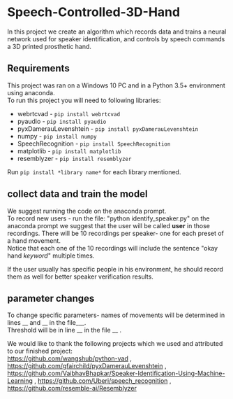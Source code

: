 # Speech-Controlled-3D-Hand
In this project we create an algorithm which records data and trains a neural network used for speaker identification, and controls by speech commands a 3D printed prosthetic hand.

## Requirements
This project was ran on a Windows 10 PC and in a Python 3.5+ environment using anaconda.<br/>
To run this project you will need to following libraries:<br/>
* webrtcvad - `pip install webrtcvad`
* pyaudio - `pip install pyaudio`
* pyxDamerauLevenshtein - `pip install pyxDamerauLevenshtein`
* numpy - `pip install numpy`
* SpeechRecognition - `pip install SpeechRecognition`
* matplotlib - `pip install matplotlib`
* resemblyzer - `pip install resemblyzer`

Run `pip install *library name*` for each library mentioned.

## collect data and train the model
We suggest running the code on the anaconda prompt.<br/>
To record new users - run the file: "python identify_speaker.py" on the anaconda prompt
we suggest that the user will be called **user** in those recordings.
There will be 10 recordings per speaker- one for each preset of a hand movement.<br/>
Notice that each one of the 10 recordings will include the sentence "okay hand *keyword*" multiple times.<br/>

If the user usually has specific people in his environment, he should record them as well for better speaker verification results.

## parameter changes
To change specific parameters- names of movements will be determined in lines __ and __ in the file___. <br/>
Threshold will be in line __ in the file __ .

We would like to thank the following projects which we used and attributed to our finished project:<br/>
https://github.com/wangshub/python-vad , https://github.com/gfairchild/pyxDamerauLevenshtein , 
https://github.com/VaibhavBhapkar/Speaker-Identification-Using-Machine-Learning , 
https://github.com/Uberi/speech_recognition , 
https://github.com/resemble-ai/Resemblyzer
